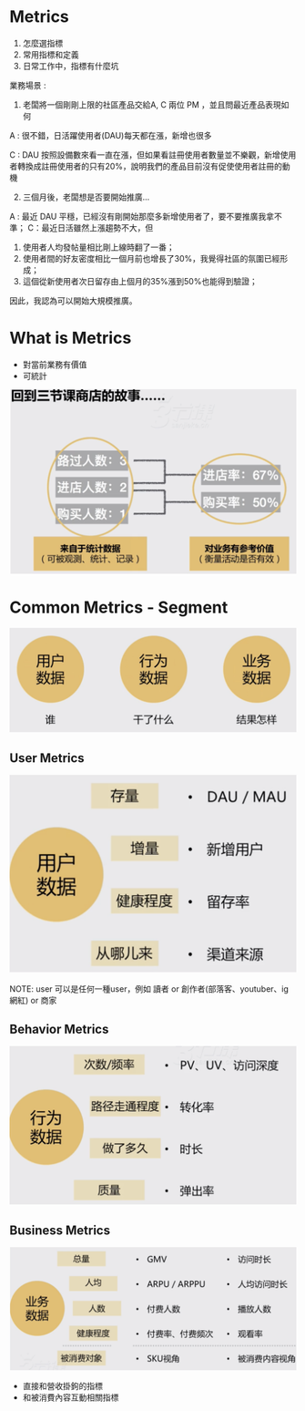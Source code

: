 # Metrics


1. 怎麼選指標
2. 常用指標和定義
3. 日常工作中，指標有什麼坑

業務場景 : 

1. 老闆將一個剛剛上限的社區產品交給A, C 兩位 PM ，並且問最近產品表現如何

A : 很不錯，日活躍使用者(DAU)每天都在漲，新增也很多

C : DAU 按照設備數來看一直在漲，但如果看註冊使用者數量並不樂觀，新增使用者轉換成註冊使用者的只有20%，說明我們的產品目前沒有促使使用者註冊的動機

2. 三個月後，老闆想是否要開始推廣...

A : 最近 DAU 平穩，已經沒有剛開始那麼多新增使用者了，要不要推廣我拿不準；
C：最近日活雖然上漲趨勢不大，但
  1. 使用者人均發帖量相比剛上線時翻了一番；
  2. 使用者間的好友密度相比一個月前也增長了30%，我覺得社區的氛圍已經形成；
  3. 這個從新使用者次日留存由上個月的35%漲到50%也能得到驗證；
  
  因此，我認為可以開始大規模推廣。

# What is Metrics 

* 對當前業務有價值
* 可統計

<img src='./assets/chp1_1.png'></img>

# Common Metrics - Segment

<img src='./assets/chp1_2.png'></img>

## User Metrics

<img src='./assets/chp1_3.png'></img>

NOTE: user 可以是任何一種user，例如 讀者 or 創作者(部落客、youtuber、ig網紅) or 商家

## Behavior Metrics

<img src='./assets/chp1_4.png'></img>

## Business Metrics

<img src='./assets/chp1_5.png'></img>

* 直接和營收掛鉤的指標
* 和被消費內容互動相關指標